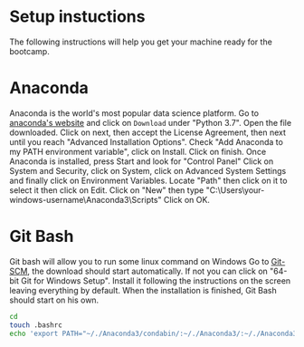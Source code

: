 # Setup instuctions

The following instructions will help you get your machine ready for the bootcamp.

# Anaconda

Anaconda is the world's most popular data science platform.
Go to [anaconda's website](https://www.anaconda.com/distribution/) and click on `Download` under "Python 3.7".
Open the file downloaded.
Click on next, then accept the License Agreement, then next until you reach "Advanced Installation Options". Check "Add Anaconda to my PATH environment variable", click on Install.
Click on finish.
Once Anaconda is installed, press Start and look for "Control Panel"
Click on System and Security, click on System, click on Advanced System Settings and finally click on Environment Variables.
Locate "Path" then click on it to select it then click on Edit.
Click on "New" then type "C:\Users\your-windows-username\Anaconda3\Scripts"
Click on OK.

# Git Bash

Git bash will allow you to run some linux command on Windows
Go to [Git-SCM](https://git-scm.com/download/wim), the download should start automatically. If not you can click on "64-bit Git for Windows Setup".
Install it following the instructions on the screen leaving everything by default.
When the installation is finished, Git Bash should start on his own.

```bash
cd
touch .bashrc
echo 'export PATH="~/./Anaconda3/condabin/:~/./Anaconda3/:~/./Anaconda3/Scripts/:${PATH}"
```
